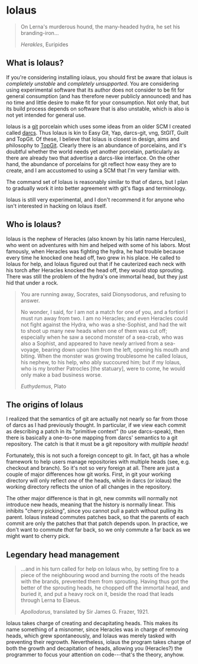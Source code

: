 # Iolaus

> On Lerna's murderous hound, the many-headed hydra, he set his
> branding-iron...
>
> *Herakles*, Euripides

What is Iolaus?
---------------

If you're considering installing iolaus, you should first be aware
that iolaus is *completely unstable* and *completely unsupported*.
You are considering using experimental software that its author does
not consider to be fit for general consumption (and has therefore
never publicly announced) and has no time and little desire to make
fit for your consumption.  Not only that, but its build process
depends on software that is also unstable, which is also is not yet
intended for general use.

Iolaus is a [git](http://git-scm.org) porcelain which uses some ideas
from an older SCM I created called [darcs](http://darcs.net).  Thus
Iolaus is kin to Easy Git, Yap, darcs-git, vng, StGIT, Guilt and
TopGit.  Of these, I believe that Iolaus is closest in design, aims
and philosophy to [TopGit](http://repo.or.cz/w/topgit.git).  Clearly
there is an abundance of porcelains, and it's doubtful whether the
world needs yet another porcelain, particularly as there are already
two that advertise a darcs-like interface.  On the other hand, the
abundance of porcelains for git reflect how easy they are to create,
and I am accustomed to using a SCM that I'm very familiar with.

The command set of Iolaus is reasonably similar to that of darcs, but
I plan to gradually work it into better agreement with git's flags and
terminology.

Iolaus is still very experimental, and I don't recommend it for anyone
who isn't interested in hacking on Iolaus itself.

Who is Iolaus?
--------------

Iolaus is the nephew of Heracles (also known by his latin name
Hercules), who went on adventures with him and helped with some of his
labors.  Most famously, when Heracles was fighting the hydra, he had
trouble because every time he knocked one head off, two grew in his
place.  He called to Iolaus for help, and Iolaus figured out that if
he cauterized each neck with his torch after Heracles knocked the head
off, they would stop sprouting.  There was still the problem of the
hydra's one immortal head, but they just hid that under a rock.

> You are running away, Socrates, said Dionysodorus, and refusing to
> answer.
>
> No wonder, I said, for I am not a match for one of you, and a
> fortiori I must run away from two. I am no Heracles; and even
> Heracles could not fight against the Hydra, who was a she-Sophist,
> and had the wit to shoot up many new heads when one of them was cut
> off; especially when he saw a second monster of a sea-crab, who was
> also a Sophist, and appeared to have newly arrived from a
> sea-voyage, bearing down upon him from the left, opening his mouth
> and biting. When the monster was growing troublesome he called
> Iolaus, his nephew, to his help, who ably succoured him; but if my
> Iolaus, who is my brother Patrocles [the statuary], were to come, he
> would only make a bad business worse.
>
> *Euthydemus*, Plato

The origins of Iolaus
---------------------

I realized that the semantics of git are actually not nearly so far
from those of darcs as I had previously thought.  In particular, if we
view each commit as describing a patch in its "primitive context" (to
use darcs-speak), then there is basically a one-to-one mapping from
darcs' semantics to a git repository.   The catch is that it must be a 
git repository with *multiple heads*!

Fortunately, this is not such a foreign concept to git.  In fact, git
has a whole framework to help users manage repositories with multiple
heads (see, e.g. checkout and branch).  So it's not so very foreign at
all.  There are just a couple of major differences how git works.
First, in git your working directory will only reflect *one* of the
heads, while in darcs (or iolaus) the working directory reflects the
union of all changes in the repository.

The other major difference is that in git, new commits will normally
not introduce new heads, meaning that the history is normally linear.
This inhibits "cherry picking", since you cannot pull a patch without
pulling its parent.  Iolaus instead commutes patches back, so that the
parents of each commit are only the patches that that patch depends
upon.  In practice, we don't want to commute *that* far back, so we
only commute a far back as we might want to cherry pick.

Legendary head management
-------------------------

> ...and in his turn called for help on Iolaus who, by setting fire to
> a piece of the neighbouring wood and burning the roots of the heads
> with the brands, prevented them from sprouting. Having thus got the
> better of the sprouting heads, he chopped off the immortal head, and
> buried it, and put a heavy rock on it, beside the road that leads
> through Lerna to Elaeus.
>
> *Apollodorus*, translated by Sir James G. Frazer, 1921.

Iolaus takes charge of creating and decapitating heads.  This makes
its name something of a misnomer, since Heracles was in charge of
removing heads, which grew spontaneously, and Iolaus was merely tasked
with preventing their regrowth.  Nevertheless, iolaus the program
takes charge of both the growth and decapitation of heads, allowing
you (Heracles?) the programmer to focus your attention on
code---that's the theory, anyhow.
